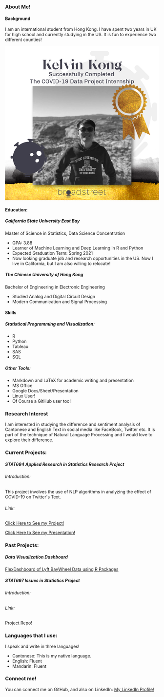 

### About Me!
#### Background
I am an international student from Hong Kong. I have spent two years in UK for high school and currently studying in the US. It is fun to experience two different counties!

![covid intern badge](covid_badge.png)

#### Education:

##### California State University East Bay
Master of Science in Statistics, Data Science Concentration

- GPA: 3.88
- Learner of Machine Learning and Deep Learning in R and Python
- Expected Graduation Term: Spring 2021
- Now looking graduate job and research opportunities in the US. Now I live in California, but I am also willing to relocate!

##### The Chinese University of Hong Kong
Bachelor of Engineering in Electronic Engineering

- Studied Analog and Digital Circuit Design
- Modern Communication and Signal Processing

#### Skills
##### Statistical Programming and Visualization:
- R
- Python
- Tableau
- SAS
- SQL

##### Other Tools:
- Markdown and LaTeX for academic writing and presentation
- MS Office
- Google Docs/Sheet/Presentation
- Linux User!
- Of Course a GitHub user too!

### Research Interest
I am interested in studying the difference and sentiment analysis of Cantonese and English Text in social media like FaceBook, Twitter etc. It is part of the technique of Natural Language Processing and I would love to explore their difference.

### Current Projects:

##### STAT694 Applied Research in Statistics Research Project

###### Introduction:
This project involves the use of NLP algorithms in analyzing the effect of COVID-19 on Twitter's Text.

###### Link:
[Click Here to See my Project!](https://github.com/ckong9-stat697/Research_in_Statistics-STAT694)

[Click Here to See my Presentation!](stat694_presentation.html)

### Past Projects:
##### Data Visualization Dashboard
[FlexDashboard of Lyft BayWheel Data using R Packages](Problem_03_flexdashboard.html)

##### STAT697 Issues in Statistics Project
###### Introduction:

###### Link:
[Project Repo!](https://github.com/stat697-s20/team-1_project_repo)

### Languages that I use:
I speak and write in three languages!
- Cantonese: This is my native language.
- English: Fluent
- Mandarin: Fluent


### Connect me!
You can connect me on GitHub, and also on LinkedIn:
[My LinkedIn Profile!](https://www.linkedin.com/in/chunyin-kong/)
